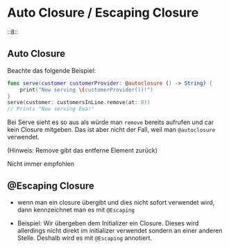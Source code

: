 # Auto Closure / Escaping Closure
::8::

## Auto Closure

Beachte das folgende Beispiel:

```swift
func serve(customer customerProvider: @autoclosure () -> String) {
    print("Now serving \(customerProvider())!")
}
serve(customer: customersInLine.remove(at: 0))
// Prints "Now serving Ewa!"
```

Bei Serve sieht es so aus als würde man `remove` bereits aufrufen und car kein Closure mitgeben. Das ist aber nicht der Fall, weil man `@autoclosure` verwendet.

(Hinweis: Remove gibt das entferne Element zurück)

Nicht immer empfohlen

## @Escaping Closure

- wenn man ein closure übergibt und dies nicht sofort verwendet wird, dann kennzeichnet man es mit `@Escaping`

- Beispiel: Wir übergeben dem Initializer ein Closure. Dieses wird allerdings nicht direkt im initializer verwendet sondern an einer anderen Stelle. Deshalb wird es mit `@Escaping` annotiert.

